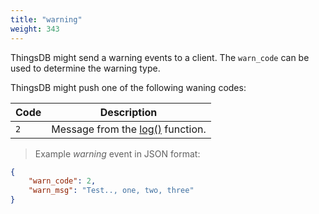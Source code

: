 ```yaml
---
title: "warning"
weight: 343
---
```


ThingsDB might send a warning events to a client. The `warn_code` can be used
to determine the warning type.

ThingsDB might push one of the following waning codes:

Code | Description
---- | -----------
`2`  | Message from the [log()](../../collection-api/log) function.

> Example *warning* event in JSON format:

```json
{
    "warn_code": 2,
    "warn_msg": "Test.., one, two, three"
}
```
